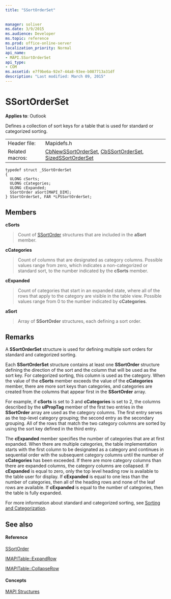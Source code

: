 ```yaml
---
title: "SSortOrderSet"
 
 
manager: soliver
ms.date: 3/9/2015
ms.audience: Developer
ms.topic: reference
ms.prod: office-online-server
localization_priority: Normal
api_name:
- MAPI.SSortOrderSet
api_type:
- COM
ms.assetid: e7f9be6a-92e7-44a8-93ee-b087713a31df
description: "Last modified: March 09, 2015"
---
```


# SSortOrderSet

  
  
**Applies to**: Outlook 
  
Defines a collection of sort keys for a table that is used for standard or categorized sorting.
  
|||
|:-----|:-----|
|Header file:  <br/> |Mapidefs.h  <br/> |
|Related macros:  <br/> |[CbNewSSortOrderSet](cbnewssortorderset.md), [CbSSortOrderSet](cbssortorderset.md), [SizedSSortOrderSet](sizedssortorderset.md) <br/> |
   
```
typedef struct _SSortOrderSet
{
  ULONG cSorts;
  ULONG cCategories;
  ULONG cExpanded;
  SSortOrder aSort[MAPI_DIM];
} SSortOrderSet, FAR *LPSSortOrderSet;

```

## Members

 **cSorts**
  
> Count of [SSortOrder](ssortorder.md) structures that are included in the **aSort** member. 
    
 **cCategories**
  
> Count of columns that are designated as category columns. Possible values range from zero, which indicates a non-categorized or standard sort, to the number indicated by the **cSorts** member. 
    
 **cExpanded**
  
> Count of categories that start in an expanded state, where all of the rows that apply to the category are visible in the table view. Possible values range from 0 to the number indicated by **cCategories**.
    
 **aSort**
  
> Array of **SSortOrder** structures, each defining a sort order. 
    
## Remarks

A **SSortOrderSet** structure is used for defining multiple sort orders for standard and categorized sorting. 
  
Each **SSortOrderSet** structure contains at least one **SSortOrder** structure defining the direction of the sort and the column that will be used as the sort key. For categorized sorting, this column is used as the category. When the value of the **cSorts** member exceeds the value of the **cCategories** member, there are more sort keys than categories, and categories are created from the columns that appear first in the **SSortOrder** array. 
  
For example, if **cSorts** is set to 3 and **cCategories** is set to 2, the columns described by the **ulPropTag** member of the first two entries in the **SSortOrder** array are used as the category columns. The first entry serves as the top-level category grouping; the second entry as the secondary grouping. All of the rows that match the two category columns are sorted by using the sort key defined in the third entry. 
  
The **cExpanded** member specifies the number of categories that are at first expanded. When there are multiple categories, the table implementation starts with the first column to be designated as a category and continues in sequential order with the subsequent category columns until the number of **cCategories** has been exceeded. If there are more category columns than there are expanded columns, the category columns are collapsed. If **cExpanded** is equal to zero, only the top level heading row is available to the table user for display. If **cExpanded** is equal to one less than the number of categories, then all of the heading rows and none of the leaf rows are available. If **cExpanded** is equal to the number of categories, then the table is fully expanded. 
  
For more information about standard and categorized sorting, see [Sorting and Categorization](sorting-and-categorization.md).
  
## See also

#### Reference

[SSortOrder](ssortorder.md)
  
[IMAPITable::ExpandRow](imapitable-expandrow.md)
  
[IMAPITable::CollapseRow](imapitable-collapserow.md)
#### Concepts

[MAPI Structures](mapi-structures.md)

